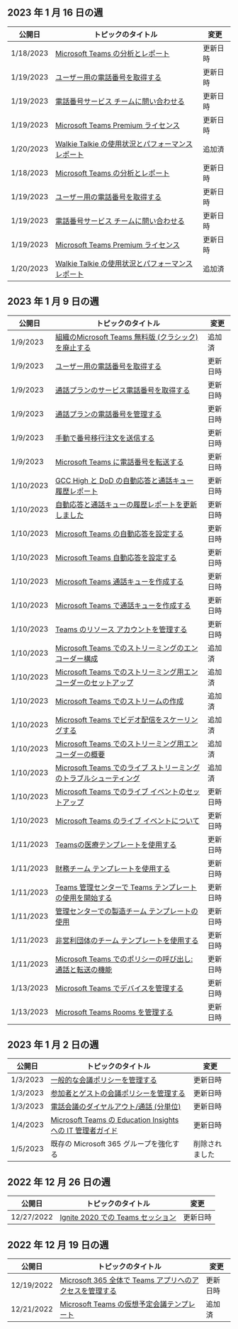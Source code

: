 <!-- This file is generated automatically each week. Changes made to this file will be overwritten.-->




## <a name="week-of-january-16-2023"></a>2023 年 1 月 16 日の週


| 公開日 |トピックのタイトル | 変更 |
|------|------------|--------|
| 1/18/2023 | [Microsoft Teams の分析とレポート](/MicrosoftTeams/teams-analytics-and-reports/teams-reporting-reference) | 更新日時 |
| 1/19/2023 | [ユーザー用の電話番号を取得する](/MicrosoftTeams/getting-phone-numbers-for-your-users) | 更新日時 |
| 1/19/2023 | [電話番号サービス チームに問い合わせる](/MicrosoftTeams/manage-phone-numbers-for-your-organization/contact-tns-service-desk) | 更新日時 |
| 1/19/2023 | [Microsoft Teams Premium ライセンス](/MicrosoftTeams/teams-add-on-licensing/licensing-enhance-teams) | 更新日時 |
| 1/20/2023 | [Walkie Talkie の使用状況とパフォーマンス レポート](/MicrosoftTeams/teams-analytics-and-reports/walkie-talkie-usage-report) | 追加済 |
| 1/18/2023 | [Microsoft Teams の分析とレポート](/MicrosoftTeams/teams-analytics-and-reports/teams-reporting-reference) | 更新日時 |
| 1/19/2023 | [ユーザー用の電話番号を取得する](/MicrosoftTeams/getting-phone-numbers-for-your-users) | 更新日時 |
| 1/19/2023 | [電話番号サービス チームに問い合わせる](/MicrosoftTeams/manage-phone-numbers-for-your-organization/contact-tns-service-desk) | 更新日時 |
| 1/19/2023 | [Microsoft Teams Premium ライセンス](/MicrosoftTeams/teams-add-on-licensing/licensing-enhance-teams) | 更新日時 |
| 1/20/2023 | [Walkie Talkie の使用状況とパフォーマンス レポート](/MicrosoftTeams/teams-analytics-and-reports/walkie-talkie-usage-report) | 追加済 |


## <a name="week-of-january-09-2023"></a>2023 年 1 月 9 日の週


| 公開日 |トピックのタイトル | 変更 |
|------|------------|--------|
| 1/9/2023 | [組織のMicrosoft Teams 無料版 (クラシック)を廃止する](/MicrosoftTeams/teams-add-on-licensing/remove-assign-free-licenses) | 追加済 |
| 1/9/2023 | [ユーザー用の電話番号を取得する](/MicrosoftTeams/getting-phone-numbers-for-your-users) | 更新日時 |
| 1/9/2023 | [通話プランのサービス電話番号を取得する](/MicrosoftTeams/getting-service-phone-numbers) | 更新日時 |
| 1/9/2023 | [通話プランの電話番号を管理する](/MicrosoftTeams/manage-phone-numbers-for-your-organization/manage-phone-numbers-for-your-organization) | 更新日時 |
| 1/9/2023 | [手動で番号移行注文を送信する](/MicrosoftTeams/phone-number-calling-plans/manually-submit-port-order) | 更新日時 |
| 1/9/2023 | [Microsoft Teams に電話番号を転送する](/MicrosoftTeams/phone-number-calling-plans/transfer-phone-numbers-to-teams) | 更新日時 |
| 1/10/2023 | [GCC High と DoD の自動応答と通話キュー履歴レポート](/MicrosoftTeams/aa-cq-cqd-historical-reports-v163) | 更新日時 |
| 1/10/2023 | [自動応答と通話キューの履歴レポートを更新しました](/MicrosoftTeams/aa-cq-cqd-historical-reports) | 更新日時 |
| 1/10/2023 | [Microsoft Teams の自動応答を設定する](/MicrosoftTeams/create-a-phone-system-auto-attendant-smb) | 更新日時 |
| 1/10/2023 | [Microsoft Teams 自動応答を設定する](/MicrosoftTeams/create-a-phone-system-auto-attendant) | 更新日時 |
| 1/10/2023 | [Microsoft Teams 通話キューを作成する](/MicrosoftTeams/create-a-phone-system-call-queue-smb) | 更新日時 |
| 1/10/2023 | [Microsoft Teams で通話キューを作成する](/MicrosoftTeams/create-a-phone-system-call-queue) | 更新日時 |
| 1/10/2023 | [Teams のリソース アカウントを管理する](/MicrosoftTeams/manage-resource-accounts) | 更新日時 |
| 1/10/2023 | [Microsoft Teams でのストリーミングのエンコーダー構成](/MicrosoftTeams/teams-encoder-configuration) | 追加済 |
| 1/10/2023 | [Microsoft Teams でのストリーミング用エンコーダーのセットアップ](/MicrosoftTeams/teams-encoder-setup) | 追加済 |
| 1/10/2023 | [Microsoft Teams でのストリームの作成](/MicrosoftTeams/teams-stream-create-event) | 追加済 |
| 1/10/2023 | [Microsoft Teams でビデオ配信をスケーリングする](/MicrosoftTeams/teams-stream-ecdn) | 追加済 |
| 1/10/2023 | [Microsoft Teams でのストリーミング用エンコーダーの概要](/MicrosoftTeams/teams-stream-overview) | 追加済 |
| 1/10/2023 | [Microsoft Teams でのライブ ストリーミングのトラブルシューティング](/MicrosoftTeams/teams-stream-troubleshooting) | 追加済 |
| 1/10/2023 | [Microsoft Teams でのライブ イベントのセットアップ](/MicrosoftTeams/teams-live-events/set-up-for-teams-live-events) | 更新日時 |
| 1/10/2023 | [Microsoft Teams のライブ イベントについて](/MicrosoftTeams/teams-live-events/what-are-teams-live-events) | 更新日時 |
| 1/11/2023 | [Teamsの医療テンプレートを使用する](/MicrosoftTeams/expand-teams-across-your-org/healthcare/healthcare-templates-admin-console) | 更新日時 |
| 1/11/2023 | [財務チーム テンプレートを使用する](/MicrosoftTeams/financial-teams-templates-in-the-admin-console) | 更新日時 |
| 1/11/2023 | [Teams 管理センターで Teams テンプレートの使用を開始する](/MicrosoftTeams/get-started-with-teams-templates-in-the-admin-console) | 更新日時 |
| 1/11/2023 | [管理センターでの製造チーム テンプレートの使用](/MicrosoftTeams/manufacturing-teams-templates-in-the-admin-console) | 更新日時 |
| 1/11/2023 | [非営利団体のチーム テンプレートを使用する](/MicrosoftTeams/team-templates-nonprofit) | 更新日時 |
| 1/11/2023 | [Microsoft Teams でのポリシーの呼び出し: 通話と転送の機能](/MicrosoftTeams/teams-calling-policy) | 更新日時 |
| 1/13/2023 | [Microsoft Teams でデバイスを管理する](/MicrosoftTeams/devices/device-management) | 更新日時 |
| 1/13/2023 | [Microsoft Teams Rooms を管理する](/MicrosoftTeams/rooms/rooms-manage) | 更新日時 |


## <a name="week-of-january-02-2023"></a>2023 年 1 月 2 日の週


| 公開日 |トピックのタイトル | 変更 |
|------|------------|--------|
| 1/3/2023 | [一般的な会議ポリシーを管理する](/MicrosoftTeams/meeting-policies-in-teams-general) | 更新日時 |
| 1/3/2023 | [参加者とゲストの会議ポリシーを管理する](/MicrosoftTeams/meeting-policies-participants-and-guests) | 更新日時 |
| 1/3/2023 | [電話会議のダイヤルアウト/通話 (分単位)](/MicrosoftTeams/audio-conferencing-subscription-dial-out) | 更新日時 |
| 1/4/2023 | [Microsoft Teams の Education Insights への IT 管理者ガイド](/MicrosoftTeams/class-insights) | 更新日時 |
| 1/5/2023 | 既存の Microsoft 365 グループを強化する | 削除されました |


## <a name="week-of-december-26-2022"></a>2022 年 12 月 26 日の週


| 公開日 |トピックのタイトル | 変更 |
|------|------------|--------|
| 12/27/2022 | [Ignite 2020 での Teams セッション](/MicrosoftTeams/ignite-2020-landing-page) | 更新日時 |


## <a name="week-of-december-19-2022"></a>2022 年 12 月 19 日の週


| 公開日 |トピックのタイトル | 変更 |
|------|------------|--------|
| 12/19/2022 | [Microsoft 365 全体で Teams アプリへのアクセスを管理する](/MicrosoftTeams/manage-third-party-teams-apps) | 更新日時 |
| 12/21/2022 | [Microsoft Teams の仮想予定会議テンプレート](/MicrosoftTeams/virtual-appointment-meeting-template) | 追加済 |
